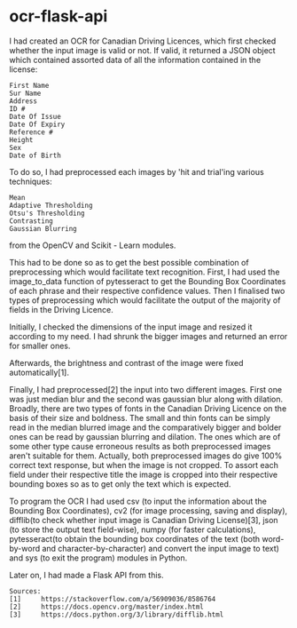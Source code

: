 # ocr-flask-api

I had created an OCR for Canadian Driving Licences, which first checked whether the input image is valid or not. If valid, it returned a JSON object which contained assorted data of all the information contained in the license:

    First Name
    Sur Name
    Address
    ID #
    Date Of Issue
    Date Of Expiry
    Reference #
    Height
    Sex
    Date of Birth

To do so, I had preprocessed each images by 'hit and trial'ing various techniques:

    Mean
    Adaptive Thresholding
    Otsu's Thresholding
    Contrasting
    Gaussian Blurring

from the OpenCV and Scikit - Learn modules.

This had to be done so as to get the best possible combination of preprocessing which would facilitate text recognition. First, I had used the image_to_data function of pytesseract to get the Bounding Box Coordinates of each phrase and their respective confidence values. Then I finalised two types of preprocessing which would facilitate the output of the majority of fields in the Driving Licence.
    
Initially, I checked the dimensions of the input image and resized it according to my need. I had shrunk the bigger images and returned an error for smaller ones. 

Afterwards, the brightness and contrast of the image were fixed automatically[1].

Finally, I had preprocessed[2] the input into two different images. First one was just median blur and the second was gaussian blur along with dilation. Broadly, there are two types of fonts in the Canadian Driving Licence on the basis of their size and boldness. The small and thin fonts can be simply read in the median blurred image and the comparatively bigger and bolder ones can be read by gaussian blurring and dilation. The ones which are of some other type cause erroneous results as both preprocessed images aren't suitable for them. Actually, both preprocessed images do give 100% correct text response, but when the image is not cropped. To assort each field under their respective title the image is cropped into their respective bounding boxes so as to get only the text which is expected.

To program the OCR I had used csv (to input the information about the Bounding Box Coordinates), cv2 (for image processing, saving and display), difflib(to check whether input image is Canadian Driving License)[3], json (to store the output text field-wise), numpy (for faster calculations), pytesseract(to obtain the bounding box coordinates of the text (both word-by-word and character-by-character) and convert the input image to text) and sys (to exit the program) modules in Python.

Later on, I had made a Flask API from this.

    Sources:
    [1]		https://stackoverflow.com/a/56909036/8586764
    [2]		https://docs.opencv.org/master/index.html
    [3]		https://docs.python.org/3/library/difflib.html

